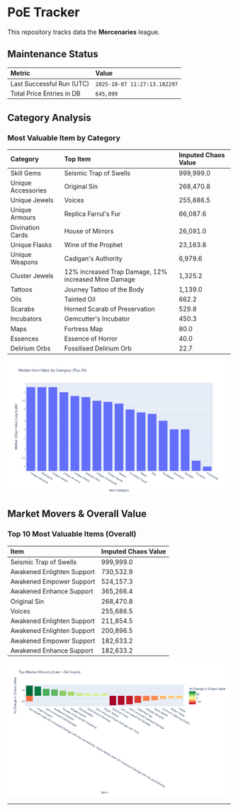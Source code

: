 # PoE Tracker

This repository tracks data the **Mercenaries** league.

## Maintenance Status

<!-- START_MAINTENANCE -->
| Metric | Value |
|:---|:---|
| Last Successful Run (UTC) | `2025-10-07 11:27:13.182297` |
| Total Price Entries in DB | `645,099` |

<!-- END_MAINTENANCE -->

## Category Analysis

<!-- START_CATEGORY_ANALYSIS -->
### Most Valuable Item by Category
| Category | Top Item | Imputed Chaos Value |
| :--- | :--- | :--- |
| Skill Gems | Seismic Trap of Swells | 999,999.0 |
| Unique Accessories | Original Sin | 268,470.8 |
| Unique Jewels | Voices | 255,686.5 |
| Unique Armours | Replica Farrul's Fur | 66,087.6 |
| Divination Cards | House of Mirrors | 26,091.0 |
| Unique Flasks | Wine of the Prophet | 23,163.8 |
| Unique Weapons | Cadigan's Authority | 6,979.6 |
| Cluster Jewels | 12% increased Trap Damage, 12% increased Mine Damage | 1,325.2 |
| Tattoos | Journey Tattoo of the Body | 1,139.0 |
| Oils | Tainted Oil | 662.2 |
| Scarabs | Horned Scarab of Preservation | 529.8 |
| Incubators | Gemcutter's Incubator | 450.3 |
| Maps | Fortress Map | 80.0 |
| Essences | Essence of Horror | 40.0 |
| Delirium Orbs | Fossilised Delirium Orb | 22.7 |


![Category Analysis Chart](charts/category_analysis.png)
<!-- END_CATEGORY_ANALYSIS -->

## Market Movers & Overall Value

<!-- START_ANALYSIS -->
### Top 10 Most Valuable Items (Overall)
| Item | Imputed Chaos Value |
| :--- | :--- |
| Seismic Trap of Swells | 999,999.0 |
| Awakened Enlighten Support | 730,532.9 |
| Awakened Empower Support | 524,157.3 |
| Awakened Enhance Support | 365,266.4 |
| Original Sin | 268,470.8 |
| Voices | 255,686.5 |
| Awakened Enlighten Support | 211,854.5 |
| Awakened Enlighten Support | 200,896.5 |
| Awakened Empower Support | 182,633.2 |
| Awakened Enhance Support | 182,633.2 |


![Market Movers Chart](charts/market_movers.png)
<!-- END_ANALYSIS -->

---
